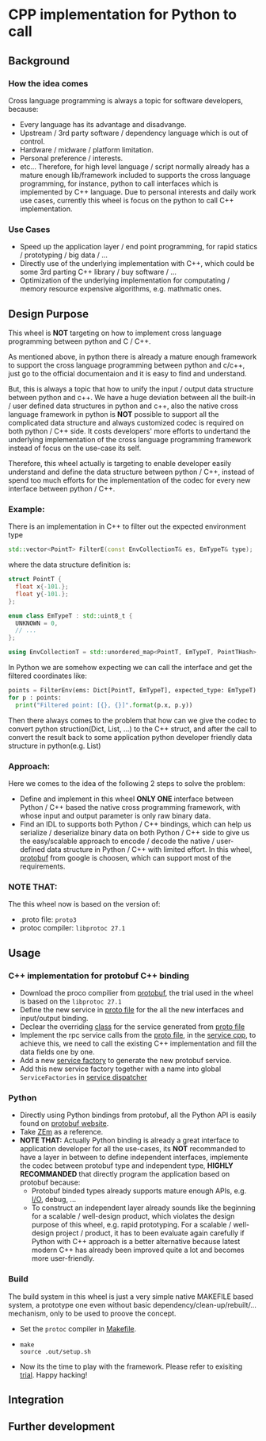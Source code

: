 # CPP implementation for Python to call

## Background
### How the idea comes
Cross language programming is always a topic for software developers, because:
- Every language has its advantage and disadvange.
- Upstream / 3rd party software / dependency language which is out of control.
- Hardware / midware / platform limitation.
- Personal preference / interests.
- etc...
Therefore, for high level language / script normally already has a mature enough lib/framework included to supports the cross language programming, for instance, python to call interfaces which is implemented by C++ language. Due to personal interests and daily work use cases, currently this wheel is focus on the python to call C++ implementation.

### Use Cases
- Speed up the application layer / end point programming, for rapid statics / prototyping / big data / ...
- Directly use of the underlying implementation with C++, which could be some 3rd parting C++ library / buy software / ...
- Optimization of the underlying implementation for computating / memory resource expensive algorithms, e.g. mathmatic ones.

## Design Purpose
This wheel is **NOT** targeting on how to implement cross language programming between python and C / C++.

As mentioned above, in python there is already a mature enough framework to support the cross language programming between python and c/c++, just go to the official documentaion and it is easy to find and understand.

But, this is always a topic that how to unify the input / output data structure between python and c++. We have a huge deviation between all the built-in / user defined data structures in python and c++, also the native cross language framework in python is **NOT** possible to support all the complicated data structure and always customized codec is required on both python / C++ side. It costs developers' more efforts to undertand the underlying implementation of the cross language programming framework instead of focus on the use-case its self.

Therefore, this wheel actually is targeting to enable developer easily understand and define the data structure between python / C++, instead of spend too much efforts for the implementation of the codec for every new interface between python / C++.

### Example:
There is an implementation in C++ to filter out the expected environment type
```cpp
std::vector<PointT> FilterE(const EnvCollectionT& es, EmTypeT& type);
```
where the data structure definition is:
```cpp
struct PointT {
  float x{-101.};
  float y{-101.};
};

enum class EmTypeT : std::uint8_t {
  UNKNOWN = 0,
  // ...
};

using EnvCollectionT = std::unordered_map<PointT, EmTypeT, PointTHash>;
```
In Python we are somehow expecting we can call the interface and get the filtered coordinates like:
```python
points = FilterEnv(ems: Dict[PointT, EmTypeT], expected_type: EmTypeT)
for p : points:
  print("Filtered point: [{}, {}]".format(p.x, p.y))
```
Then there always comes to the problem that how can we give the codec to convert python struction(Dict, List, ...) to the C++ struct, and after the call to convert the result back to some application python developer friendly data structure in python(e.g. List)

### Approach:
Here we comes to the idea of the following 2 steps to solve the problem:
  - Define and implement in this wheel **ONLY ONE** interface between Python / C++ based the native cross programming framework, with whose input and output parameter is only raw binary data.
  - Find an IDL to supports both Python / C++ bindings, which can help us serialize / deserialize binary data on both Python / C++ side to give us the easy/scalable approach to encode / decode the native / user-defined data structure in Python / C++ with limited effort.
In this wheel, [protobuf](https://github.com/protocolbuffers/protobuf) from google is choosen, which can support most of the requirements.

### NOTE THAT:
The this wheel now is based on the version of:
  - .proto file: `proto3`
  - protoc compiler: `libprotoc 27.1` 

## Usage
### C++ implementation for protobuf C++ binding
  - Download the proco compilier from [protobuf](https://github.com/protocolbuffers/protobuf), the trial used in the wheel is based on the `libprotoc 27.1` 
  - Define the new service in [proto file](src/interface/IEmService.proto) for the all the new interfaces and input/output binding.
  - Declear the overriding [class](src/cpp/service_implementation/ZEmService.h) for the service generated from [proto file](src/interface/IEmService.proto)
  - Implement the rpc service calls from the [proto file](src/interface/IEmService.proto), in the [service cpp](src/cpp/service_implementation/ZEmService.cpp), to achieve this, we need to call the existing C++ implementation and fill the data fields one by one.
  - Add a new [service factory](src/cpp/service_factory/ZEmServiceFactory.h) to generate the new protobuf service.
  - Add this new service factory together with a name into global `ServiceFactories` in [service dispatcher](src/cpp/utils/ZServiceDispatcher.cpp)
### Python
  - Directly using Python bindings from protobuf, all the Python API is easily found on [protobuf website](https://googleapis.dev/python/protobuf/latest/).
  - Take [ZEm](src/python/em/ZEm.py) as a reference.
  - **NOTE THAT:** Actually Python binding is already a great interface to application developer for all the use-cases, its **NOT** recommanded to have a layer in between to define independent interfaces, implemente the codec between protobuf type and independent type, **HIGHLY RECOMMANDED** that directly program the application based on protobuf because:
    - Protobuf binded types already supports mature enough APIs, e.g. [I/O](https://googleapis.dev/python/protobuf/latest/google/protobuf/json_format.html), debug, ...
    - To construct an independent layer already sounds like the beginning for a scalable / well-design product, which violates the design purpose of this wheel, e.g. rapid prototyping. For a scalable / well-design project / product, it has to been evaluate again carefully if Python with C++ approach is a better alternative because latest modern C++ has already been improved quite a lot and becomes more user-friendly.
### Build
The build system in this wheel is just a very simple native MAKEFILE based system, a prototype one even without basic dependency/clean-up/rebuilt/... mechanism, only to be used to proove the concept.
- Set the `protoc` compiler in [Makefile](Makefile).
- ```shell
  make
  source .out/setup.sh
  ```
- Now its the time to play with the framework. Please refer to exisiting [trial](trial.py). Happy hacking!
## Integration

## Further development